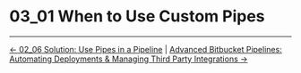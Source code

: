 # 03_01 When to Use Custom Pipes

<!-- FooterStart -->
---
[← 02_06 Solution: Use Pipes in a Pipeline](../../ch2_using_pipes_in_pipelines/02_06_solution_use_pipes_in_a_pipeline/README.md) | [Advanced Bitbucket Pipelines: Automating Deployments & Managing Third Party Integrations →](../../README.md)
<!-- FooterEnd -->
